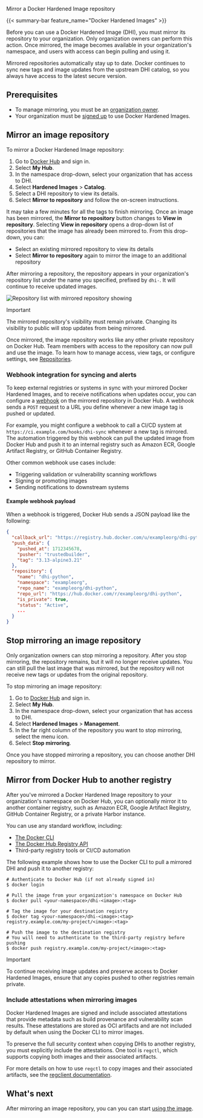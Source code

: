 Mirror a Docker Hardened Image repository


{{< summary-bar feature_name="Docker Hardened Images" >}}

Before you can use a Docker Hardened Image (DHI), you must mirror its repository
to your organization. Only organization owners can perform this action. Once
mirrored, the image becomes available in your organization's namespace, and
users with access can begin pulling and using it.

Mirrored repositories automatically stay up to date. Docker continues to sync
new tags and image updates from the upstream DHI catalog, so you always have
access to the latest secure version.

## Prerequisites

- To manage mirroring, you must be an [organization owner](/admin/).
- Your organization must be [signed
  up](https://www.docker.com/products/hardened-images/#getstarted) to use
  Docker Hardened Images.

## Mirror an image repository

To mirror a Docker Hardened Image repository:

1. Go to [Docker Hub](https://hub.docker.com) and sign in.
2. Select **My Hub**.
3. In the namespace drop-down, select your organization that has access to DHI.
4. Select **Hardened Images** > **Catalog**.
5. Select a DHI repository to view its details.
6. Select **Mirror to repository** and follow the on-screen instructions.


It may take a few minutes for all the tags to finish mirroring. Once an image
has been mirrored, the **Mirror to repository** button changes to **View in
repository**. Selecting **View in repository** opens a drop-down list of
repositories that the image has already been mirrored to. From this drop-down,
you can:

 - Select an existing mirrored repository to view its details
 - Select **Mirror to repository** again to mirror the image to an additional
   repository

After mirroring a repository, the repository appears in your organization's
repository list under the name you specified, prefixed by `dhi-`. It will
continue to receive updated images.

![Repository list with mirrored repository showing](../images/dhi-python-mirror.png)

> [!IMPORTANT]
>
> The mirrored repository's visibility must remain private. Changing its
> visibility to public will stop updates from being mirrored.

Once mirrored, the image repository works like any other private repository on
Docker Hub. Team members with access to the repository can now pull and use the
image. To learn how to manage access, view tags, or configure settings, see
[Repositories](/manuals/docker-hub/repos.md).

### Webhook integration for syncing and alerts

To keep external registries or systems in sync with your mirrored Docker
Hardened Images, and to receive notifications when updates occur, you can
configure a [webhook](/docker-hub/repos/manage/webhooks/) on the mirrored
repository in Docker Hub. A webhook sends a `POST` request to a URL you define
whenever a new image tag is pushed or updated.

For example, you might configure a webhook to call a CI/CD system at
`https://ci.example.com/hooks/dhi-sync` whenever a new tag is mirrored. The
automation triggered by this webhook can pull the updated image from Docker Hub
and push it to an internal registry such as Amazon ECR, Google Artifact
Registry, or GitHub Container Registry.

Other common webhook use cases include:

- Triggering validation or vulnerability scanning workflows
- Signing or promoting images
- Sending notifications to downstream systems

#### Example webhook payload

When a webhook is triggered, Docker Hub sends a JSON payload like the following:

```json
{
  "callback_url": "https://registry.hub.docker.com/u/exampleorg/dhi-python/hook/abc123/",
  "push_data": {
    "pushed_at": 1712345678,
    "pusher": "trustedbuilder",
    "tag": "3.13-alpine3.21"
  },
  "repository": {
    "name": "dhi-python",
    "namespace": "exampleorg",
    "repo_name": "exampleorg/dhi-python",
    "repo_url": "https://hub.docker.com/r/exampleorg/dhi-python",
    "is_private": true,
    "status": "Active",
    ...
  }
}
```

## Stop mirroring an image repository

Only organization owners can stop mirroring a repository. After you stop
mirroring, the repository remains, but it will
no longer receive updates. You can still pull the last image that was mirrored,
but the repository will not receive new tags or updates from the original
repository.

 To stop mirroring an image repository:

1. Go to [Docker Hub](https://hub.docker.com) and sign in.
2. Select **My Hub**.
3. In the namespace drop-down, select your organization that has access to DHI.
4. Select **Hardened Images** > **Management**.
5. In the far right column of the repository you want to stop mirroring, select the menu icon.
6. Select **Stop mirroring**.

Once you have stopped mirroring a repository, you can choose another DHI
repository to mirror.

## Mirror from Docker Hub to another registry

After you've mirrored a Docker Hardened Image repository to your organization's
namespace on Docker Hub, you can optionally mirror it to another container
registry, such as Amazon ECR, Google Artifact Registry, GitHub Container
Registry, or a private Harbor instance.

You can use any standard workflow, including:

- [The Docker CLI](/reference/cli/docker/_index.md)
- [The Docker Hub Registry API](/reference/api/registry/latest/)
- Third-party registry tools or CI/CD automation

The following example shows how to use the Docker CLI to pull a mirrored DHI and
push it to another registry:

```console
# Authenticate to Docker Hub (if not already signed in)
$ docker login

# Pull the image from your organization's namespace on Docker Hub
$ docker pull <your-namespace>/dhi-<image>:<tag>

# Tag the image for your destination registry
$ docker tag <your-namespace>/dhi-<image>:<tag> registry.example.com/my-project/<image>:<tag>

# Push the image to the destination registry
# You will need to authenticate to the third-party registry before pushing
$ docker push registry.example.com/my-project/<image>:<tag>
```

> [!IMPORTANT]
>
> To continue receiving image updates and preserve access to Docker Hardened
> Images, ensure that any copies pushed to other registries remain private.

### Include attestations when mirroring images

Docker Hardened Images are signed and include associated attestations that
provide metadata such as build provenance and vulnerability scan results. These
attestations are stored as OCI artifacts and are not included by default when
using the Docker CLI to mirror images.

To preserve the full security context when copying DHIs to another registry, you
must explicitly include the attestations. One tool is `regctl`, which supports
copying both images and their associated artifacts.

For more details on how to use `regctl` to copy images and their associated
artifacts, see the [regclient
documentation](https://regclient.org/cli/regctl/image/copy/).

## What's next

After mirroring an image repository, you can you can start [using the
image](./use.md).